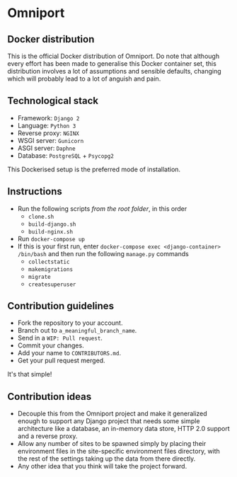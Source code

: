 # Omniport 
## Docker distribution

This is the official Docker distribution of Omniport. Do note that although every effort has been made to generalise this Docker container set, this distribution involves a lot of assumptions and sensible defaults, changing which will probably lead to a lot of anguish and pain.

## Technological stack

- Framework: `Django 2`
- Language: `Python 3`
- Reverse proxy: `NGINX`
- WSGI server: `Gunicorn`
- ASGI server: `Daphne`
- Database: `PostgreSQL` + `Psycopg2`

This Dockerised setup is the preferred mode of installation.

## Instructions

- Run the following scripts _from the root folder_, in this order
    - `clone.sh`
    - `build-django.sh`
    - `build-nginx.sh`
- Run `docker-compose up`
- If this is your first run, enter `docker-compose exec <django-container> /bin/bash` and then run the following `manage.py` commands
    - `collectstatic`
    - `makemigrations` 
    - `migrate`
    - `createsuperuser`

## Contribution guidelines

- Fork the repository to your account.
- Branch out to `a_meaningful_branch_name`.
- Send in a `WIP: Pull request`.
- Commit your changes.
- Add your name to `CONTRIBUTORS.md`.
- Get your pull request merged.

It's that simple!

## Contribution ideas

- Decouple this from the Omniport project and make it generalized enough to support any Django project that needs some simple architecture like a database, an in-memory data store, HTTP 2.0 support and a reverse proxy.
- Allow any number of sites to be spawned simply by placing their environment files in the site-specific environment files directory, with the rest of the settings taking up the data from there directly.
- Any other idea that you think will take the project forward.